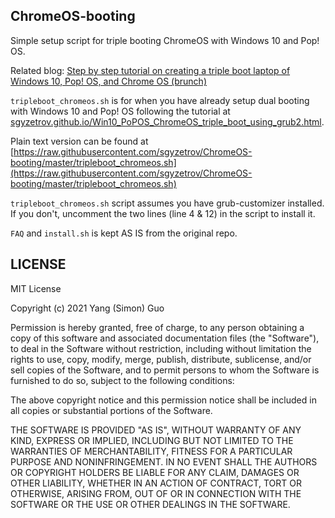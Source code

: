 ## ChromeOS-booting

Simple setup script for triple booting ChromeOS with Windows 10 and Pop! OS.

Related blog: [Step by step tutorial on creating a triple boot laptop of Windows 10, Pop! OS, and Chrome OS (brunch)](https://sgyzetrov.github.io/Win10_PoPOS_ChromeOS_triple_boot_using_grub2.html)

`tripleboot_chromeos.sh` is for when you have already setup dual booting with Windows 10 and Pop! OS following the tutorial at [sgyzetrov.github.io/Win10_PoPOS_ChromeOS_triple_boot_using_grub2.html](https://sgyzetrov.github.io/Win10_PoPOS_ChromeOS_triple_boot_using_grub2.html).

Plain text version can be found at [https://raw.githubusercontent.com/sgyzetrov/ChromeOS-booting/master/tripleboot_chromeos.sh](https://raw.githubusercontent.com/sgyzetrov/ChromeOS-booting/master/tripleboot_chromeos.sh)

`tripleboot_chromeos.sh` script assumes you have grub-customizer installed. If you don't, uncomment the two lines (line 4 & 12) in the script to install it.

`FAQ` and `install.sh` is kept AS IS from the original repo.

## LICENSE

MIT License

Copyright (c) 2021 Yang (Simon) Guo

Permission is hereby granted, free of charge, to any person obtaining a copy
of this software and associated documentation files (the "Software"), to deal
in the Software without restriction, including without limitation the rights
to use, copy, modify, merge, publish, distribute, sublicense, and/or sell
copies of the Software, and to permit persons to whom the Software is
furnished to do so, subject to the following conditions:

The above copyright notice and this permission notice shall be included in all
copies or substantial portions of the Software.

THE SOFTWARE IS PROVIDED "AS IS", WITHOUT WARRANTY OF ANY KIND, EXPRESS OR
IMPLIED, INCLUDING BUT NOT LIMITED TO THE WARRANTIES OF MERCHANTABILITY,
FITNESS FOR A PARTICULAR PURPOSE AND NONINFRINGEMENT. IN NO EVENT SHALL THE
AUTHORS OR COPYRIGHT HOLDERS BE LIABLE FOR ANY CLAIM, DAMAGES OR OTHER
LIABILITY, WHETHER IN AN ACTION OF CONTRACT, TORT OR OTHERWISE, ARISING FROM,
OUT OF OR IN CONNECTION WITH THE SOFTWARE OR THE USE OR OTHER DEALINGS IN THE
SOFTWARE.